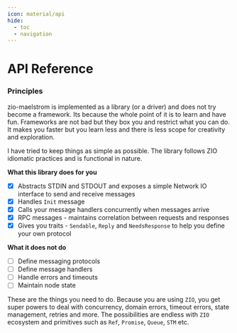 ```yaml
---
icon: material/api
hide:
  - toc
  - navigation
---
```


# API Reference

### Principles

zio-maelstrom is implemented as a library (or a driver) and does not try become a framework. Its because the whole point of it is to learn and have fun. Frameworks are not bad but they box you and restrict what you can do. It makes you faster but you learn less and there is less scope for creativity and exploration.

I have tried to keep things as simple as possible. The library follows ZIO idiomatic practices and is functional in nature. 

**What this library does for you**

- [x] Abstracts STDIN and STDOUT and exposes a simple Network IO interface to send and receive messages
- [x] Handles `Init` message
- [x] Calls your message handlers concurrently when messages arrive
- [x] RPC messages - maintains correlation between requests and responses
- [x] Gives you traits - `Sendable`, `Reply` and `NeedsResponse` to help you define your own protocol

**What it does not do**

- [ ] Define messaging protocols
- [ ] Define message handlers
- [ ] Handle errors and timeouts
- [ ] Maintain node state

These are the things you need to do. Because you are using `ZIO`, you get super powers to deal with concurrency, domain errors, timeout errors, state management, retries and more. The possibilities are endless with `ZIO` ecosystem and primitives such as `Ref`, `Promise`, `Queue`, `STM` etc.
